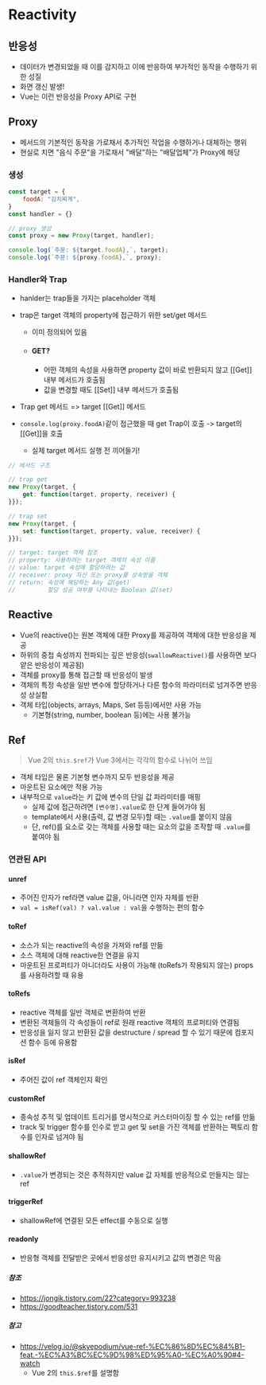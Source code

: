# Reactivity

## 반응성

- 데이터가 변경되었을 때 이를 감지하고 이에 반응하여 부가적인 동작을 수행하기 위한 성질
- 화면 갱신 발생!
- Vue는 이런 반응성을 Proxy API로 구현



## Proxy

- 메서드의 기본적인 동작을 가로채서 추가적인 작업을 수행하거나 대체하는 행위
- 현실로 치면 "음식 주문"을 가로채서 "배달"하는 "배달업체"가 Proxy에 해당



### 생성

```javascript
const target = {
    foodA: "김치찌게",
}
const handler = {}

// proxy 생성
const proxy = new Proxy(target, handler);

console.log(`주문: ${target.foodA},`, target);
console.log(`주문: ${proxy.foodA},`, proxy);
```



### Handler와 Trap

- hanlder는 trap들을 가지는 placeholder 객체

- trap은 target 객체의 property에 접근하기 위한 set/get 메서드

  - 이미 정의되어 있음

  - #### GET?

    - 어떤 객체의 속성을 사용하면 property 값이 바로 반환되지 않고 [[Get]] 내부 메서드가 호출됨
    - 값을 변경할 때도 [[Set]] 내부 메서드가 호출됨

- Trap get 메서드 => target [[Get]] 메서드

- `console.log(proxy.foodA)`같이 접근했을 때 get Trap이 호출 -> target의 [[Get]]을 호출

  - 실제 target 메서드 실행 전 끼어들기!

```javascript
// 메서드 구조

// trap get
new Proxy(target, {
    get: function(target, property, receiver) {
}});

// trap set
new Proxy(target, {
    set: function(target, property, value, receiver) {
}});

// target: target 객체 참조
// property: 사용하려는 target 객체의 속성 이름
// value: target 속성에 할당하려는 값
// receiver: proxy 자신 또는 proxy를 상속받을 객체
// return: 속성에 해당하는 Any 값(get)
//		   할당 성공 여부를 나타내는 Boolean 값(set)
```



## Reactive

- Vue의 reactive()는 원본 객체에 대한 Proxy를 제공하여 객체에 대한 반응성을 제공
- 하위의 중첩 속성까지 전파되는 깊은 반응성(`swallowReactive()`를 사용하면 보다 얕은 반응성이 제공됨)
- 객체를 proxy를 통해 접근할 때 반응성이 발생
- 객체의 특정 속성을 일반 변수에 할당하거나 다른 함수의 파라미터로 넘겨주면 반응성 상실함
- 객체 타입(objects, arrays, Maps, Set 등등)에서만 사용 가능
  - 기본형(string, number, boolean 등)에는 사용 불가능



## Ref

>  Vue 2의 `this.$ref`가 Vue 3에서는 각각의 함수로 나뉘어 쓰임

- 객체 타입은 물론 기본형 변수까지 모두 반응성을 제공
- 마운트된 요소에만 적용 가능
- 내부적으로 `value`라는 키 값에 변수의 단일 값 파라미터를 매핑
  - 실제 값에 접근하려면 `[변수명].value`로 한 단계 들어가야 됨
  - template에서 사용(출력, 값 변경 모두)할 때는 `.value`를 붙이지 않음
  - 단, ref()를 요소로 갖는 객체를 사용할 때는 요소의 값을 조작할 때 `.value`를 붙여야 됨



### 연관된 API

#### unref

- 주어진 인자가 ref라면 value 값을, 아니라면 인자 자체를 반환
- `val = isRef(val) ? val.value : val`을 수행하는 편의 함수

#### toRef

- 소스가 되는 reactive의 속성을 가져와 ref를 만듦
- 소스 객체에 대해 reactive한 연결을 유지
- 마운트된 프로퍼티가 아니더라도 사용이 가능해 (toRefs가 작용되지 않는) props를 사용하려할 때 유용

#### toRefs

- reactive 객체를 일반 객체로 변환하여 반환
- 변환된 객체들의 각 속성들이 ref로 원래 reactive 객체의 프로퍼티와 연결됨
- 반응성을 잃지 않고 반환된 값을 destructure / spread 할 수 있기 때문에 컴포지션 함수 등에 유용함

#### isRef

- 주어진 값이 ref 객체인지 확인

#### customRef

- 종속성 추적 및 업데이트 트리거를 명시적으로 커스터마이징 할 수 있는 ref를 만듦
- track 및 trigger 함수를 인수로 받고 get 및 set을 가진 객체를 반환하는 팩토리 함수를 인자로 넘겨야 됨

#### shallowRef

- `.value`가 변경되는 것은 추적하지만 value 값 자체를 반응적으로 만들지는 않는 ref

#### triggerRef

- shallowRef에 연결된 모든 effect를 수동으로 실행

#### readonly

- 반응형 객체를 전달받은 곳에서 반응성만 유지시키고 값의 변경은 막음



##### 참조

- https://jongik.tistory.com/22?category=993238
- https://goodteacher.tistory.com/531

##### 참고

- https://velog.io/@skyepodium/vue-ref-%EC%86%8D%EC%84%B1-feat.-%EC%A3%BC%EC%9D%98%ED%95%A0-%EC%A0%90#4-watch
  - Vue 2의 `this.$ref`를 설명함